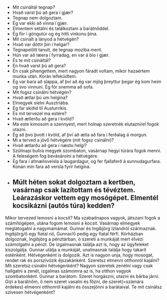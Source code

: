 -	Mit csináltál tegnap?
  - Hvað varst þú að gera í gjær?
-	Tegnap nem dolgoztam.
  - Ég var ekki að vinna í gjær.
-	Elmentem sétálni és találkoztam a barátnőddel.
  - Ég fór í göngutúr og ég hitti vinkonu þína.
-	 Mit csinált a lányod a hétvégén?
  - Hvað var dóttir þín í helgar?
-	Tegnapelőtt tanult, de tegnap moziba ment.
  -	Hún var að læera í fyrradag, en var á bío í gjær.
-	És te mit csináltál?
  -	En hvað varst þú að gera?
-	Én csak pihengettem, mert nagyon fáradt voltam, mikor hazaértem munka után. Korán lefeküdtem.
  -	Ég var bara að slappa, af því að ég var mjög þreyttur þegar ég kom heim og svo vinnuni. Ég fór snemma að sofa.
-	Mit fogsz csinálni hétvégén?
  -	Hvað ætlar þú um helgina?
-	Elmegyek síelni Ausztriába.
  -	Ég far skiðid til Austurríkis.
-	És mit tervezel ma estére?
  -	Hvað ætlerðu að gera í kvöld?
-	Ma este kimosom a szennyest, mert holnap szeretnék elutazni/el fogok utazni.
  - Ég að þvo þvott í kvöld, af því að ætla að fara í ferðalag á morgun.
-	Mi a terved a jövő hétvégére (mit fogsz csinálni)?
  -	Hvað ætlarðu að gera í næstu helgi?
-	Szülinapi bulira megyek szombaton, vasárnap hegyi túrára fogok menni. A feleségem fog bevásárolni a hétvégére. 
  - Ég fara í afmælisveisla á laugardagur, og fer fjallaferð á sunnudagurfara. Konan mín fara að versla fyrir helgina.
- Múlt héten sokat dolgoztam a kertben, vasárnap csak lazítottam és tévéztem. Leárazáskor vettem egy mosógépet. Elmentél kocsikázni (autós túra) kedden?
  - 
Mikor tervezed lemosni a kocsit? Ma szabadnapos vagyok, játszani fogok a számítógépen, utána fogom lemosni a kocsit. Vasárnap elmegyek meglátogatni a nagymamámat. 
Gunnar és Ingibjörg Izlandról származnak. Ingibjörg/ő egy fiatal nö, Gunnar/ő pedig egy fiatal férfi. Kórházban dolgoznak, Ingibjörg a pénztárban, ö szereti a munkáját mert élvezi számolgatni a pénzt. De izgalmasnak találja azt is, hogy az ügyfeleket kiszolgálja. Gunnar utálja a munkáját, unalmasnak találja hogy takarít esténként. Hétvégenként is dolgozik. Azt is nagyon unja, hogy mosogat, rendet rak és porszívózik éjszakánként.
Szeretsz elmenni otthonról kajálni? Mit szeretsz csinálni hétvégenként? Nagyon szeretek zenélni vagy csak hallgatni a zenét, izgalmas számomra az is, ha otthon vagyok szombatonként. 
Gunnar a barátom. Szeret horgászni, utazni és bárba járni. Gizi a barátnőm, ő nem szeret vasalni és főzni, de szeret(=számára érdekes) elmenni otthonról kajálni és összejönni a barátaival. Te mit csinálsz szívesen hétvégenként?
